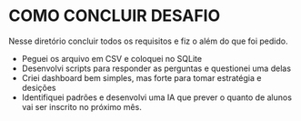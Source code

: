 # COMO CONCLUIR DESAFIO

Nesse diretório concluir todos os requisitos e fiz o além do que foi pedido.

- Peguei os arquivo em CSV e coloquei no SQLite
- Desenvolvi scripts para responder as perguntas e questionei uma delas
- Criei dashboard bem simples, mas forte para tomar estratégia e desições
- Identifiquei padrões e desenvolvi uma IA que prever o quanto de alunos vai ser inscrito no próximo mês.